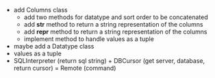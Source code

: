- add Columns class
    - add two methods for datatype and sort order to be concatenated
    - add __str__ method to return a string representation of the columns
    - add __repr__ method to return a string representation of the columns
    - implement method to handle values as a tuple
- maybe add a Datatype class
- values as a tuple
- SQLInterpreter (return sql string) + DBCursor (get server, database, return cursor) = Remote (command)